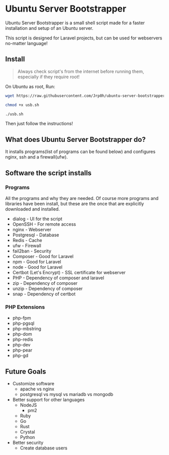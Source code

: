 # Ubuntu Server Bootstrapper

Ubuntu Server Bootstrapper is a small shell script made for a faster
installation and setup of an Ubuntu server.

This script is designed for Laravel projects,
but can be used for webservers no-matter language!

## Install

> Always check script's from the internet before running
> them, especially if they require root!

On Ubuntu as root, Run:

```bash
wget https://raw.githubusercontent.com/Jrp0h/ubuntu-server-bootstrapper/master/usb.sh

chmod +x usb.sh

./usb.sh
```

Then just follow the instructions!

## What does Ubuntu Server Bootstrapper do?

It installs programs(list of programs can be found below) and
configures nginx, ssh and a firewall(ufw).

## Software the script installs

### Programs

All the programs and why they are needed.
Of course more programs and libraries have been install,
but these are the once that are explicitly downloaded and installed.

* dialog - UI for the script
* OpenSSH - For remote access
* nginx - Webserver
* Postgresql - Database
* Redis - Cache
* ufw - Firewall
* fail2ban - Security
* Composer - Good for Laravel
* npm - Good for Laravel
* node - Good for Laravel
* Certbot (Let's Encrypt) - SSL certificate for webserver
* PHP - Dependency of composer and laravel
* zip - Dependency of composer
* unzip - Dependency of composer
* snap - Dependency of certbot

### PHP Extensions

* php-fpm
* php-pgsql
* php-mbstring
* php-dom
* php-redis
* php-dev
* php-pear
* php-gd

## Future Goals

* Customize software
  * apache vs nginx
  * postgresql vs mysql vs mariadb vs mongodb
* Better support for other languages
  * NodeJS
    * pm2
  * Ruby
  * Go
  * Rust
  * Crystal
  * Python
* Better security
  * Create database users
